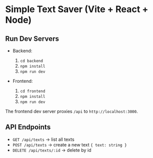 # Simple Text Saver (Vite + React + Node)

## Run Dev Servers

- Backend:
  1. `cd backend`
  2. `npm install`
  3. `npm run dev`

- Frontend:
  1. `cd frontend`
  2. `npm install`
  3. `npm run dev`

The frontend dev server proxies `/api` to `http://localhost:3000`.

## API Endpoints

- `GET /api/texts` → list all texts
- `POST /api/texts` → create a new text `{ text: string }`
- `DELETE /api/texts/:id` → delete by id 